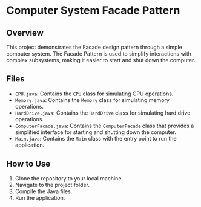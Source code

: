# Computer System Facade Pattern

## Overview

This project demonstrates the Facade design pattern through a simple computer system. The Facade Pattern is used to simplify interactions with complex subsystems, making it easier to start and shut down the computer.

## Files

- `CPU.java`: Contains the `CPU` class for simulating CPU operations.
- `Memory.java`: Contains the `Memory` class for simulating memory operations.
- `HardDrive.java`: Contains the `HardDrive` class for simulating hard drive operations.
- `ComputerFacade.java`: Contains the `ComputerFacade` class that provides a simplified interface for starting and shutting down the computer.
- `Main.java`: Contains the `Main` class with the entry point to run the application.

## How to Use

1. Clone the repository to your local machine.
2. Navigate to the project folder.
3. Compile the Java files.
4. Run the application.
